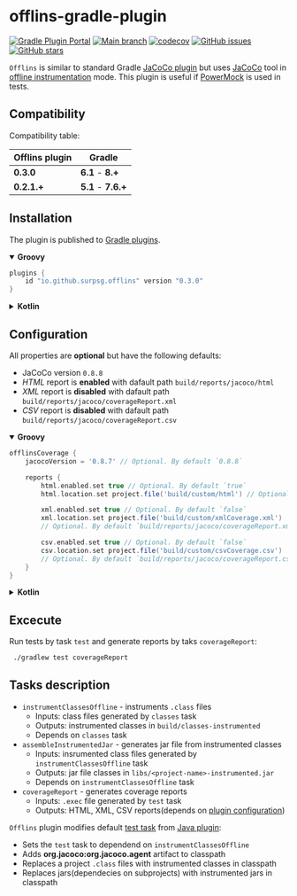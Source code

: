 # offlins-gradle-plugin

[![Gradle Plugin Portal](https://img.shields.io/maven-metadata/v/https/plugins.gradle.org/m2/io.github.surpsg/offlins-gradle-plugin/maven-metadata.xml.svg?label=Gradle%20Plugin%20Portal)](https://plugins.gradle.org/plugin/io.github.surpsg.offlins)
[![Main branch](https://github.com/SurpSG/offlins-gradle-plugin/actions/workflows/main-branch.yml/badge.svg)](https://github.com/SurpSG/offlins-gradle-plugin/actions/workflows/main-branch.yml)
[![codecov](https://codecov.io/gh/SurpSG/offlins-gradle-plugin/branch/main/graph/badge.svg?token=08EKXE7agx)](https://codecov.io/gh/SurpSG/offlins-gradle-plugin)
[![GitHub issues](https://img.shields.io/github/issues/SurpSG/offlins-gradle-plugin)](https://github.com/SurpSG/offlins-gradle-plugin/issues)
[![GitHub stars](https://img.shields.io/github/stars/SurpSG/offlins-gradle-plugin?style=flat-square)](https://github.com/SurpSG/offlins-gradle-plugin/stargazers)

`Offlins` is similar to standard Gradle [JaCoCo plugin](https://docs.gradle.org/current/userguide/jacoco_plugin.html)
but uses [JaCoCo](https://www.eclemma.org/jacoco/) tool
in [offline instrumentation](https://www.jacoco.org/jacoco/trunk/doc/offline.html) mode.
This plugin is useful if [PowerMock](https://github.com/powermock/powermock) is used in tests.

## Compatibility

Compatibility table:

| Offlins plugin | Gradle              |
|----------------|---------------------|
| **0.3.0**      | **6.1** - **8.+**   |
| **0.2.1.+**    | **5.1** - **7.6.+** |

## Installation

The plugin is published to [Gradle plugins](https://plugins.gradle.org/plugin/io.github.surpsg.offlins).

<details open>

<summary><b>Groovy</b></summary>

```groovy
plugins {
    id "io.github.surpsg.offlins" version "0.3.0"
}
```

</details>
<details>
<summary><b>Kotlin</b></summary>

```kotlin
plugins {
    id("io.github.surpsg.offlins") version "0.3.0"
}
```

</details>

## Configuration

All properties are **optional** but have the following defaults:

* JaCoCo version `0.8.8`
* *HTML* report is **enabled** with dafault path `build/reports/jacoco/html`
* *XML* report is **disabled** with dafault path `build/reports/jacoco/coverageReport.xml`
* *CSV* report is **disabled** with dafault path `build/reports/jacoco/coverageReport.csv`

<details open>

<summary><b>Groovy</b></summary>

```groovy
offlinsCoverage {
    jacocoVersion = '0.8.7' // Optional. By default `0.8.8`

    reports {
        html.enabled.set true // Optional. By default `true`
        html.location.set project.file('build/custom/html') // Optional. By default `build/reports/jacoco/html`

        xml.enabled.set true // Optional. By default `false`
        xml.location.set project.file('build/custom/xmlCoverage.xml')
        // Optional. By default `build/reports/jacoco/coverageReport.xml`

        csv.enabled.set true // Optional. By default `false`
        csv.location.set project.file('build/custom/csvCoverage.csv')
        // Optional. By default `build/reports/jacoco/coverageReport.csv`    
    }
}
```

</details>
<details>
<summary><b>Kotlin</b></summary>

```kotlin
configure<io.github.surpsg.offlins.OfflinsExtension> {
    jacocoVersion = "0.8.7" // Optional. By default `0.8.8`

    reports {
        html.enabled.set(true) // Optional. By default `true`
        html.location.set(project.file("build/custom/html")) // Optional. By default `build/reports/jacoco/html`

        xml.enabled.set(true) // Optional. By default `false`
        xml.location.set(project.file("build/custom/xmlCoverage.xml")) // Optional. By default `build/reports/jacoco/coverageReport.xml`

        csv.enabled.set(true) // Optional. By default `false`
        csv.location.set(project.file("build/custom/csvCoverage.csv")) // Optional. By default `build/reports/jacoco/coverageReport.csv`    
    }
}
```

</details>

## Excecute

Run tests by task `test` and generate reports by taks `coverageReport`:

```bash
 ./gradlew test coverageReport
```

## Tasks description

* `instrumentClassesOffline` - instruments `.class` files
    * Inputs: class files generated by `classes` task
    * Outputs: instrumented classes in `build/classes-instrumented`
    * Depends on `classes` task
* `assembleInstrumentedJar` - generates jar file from instrumented classes
    * Inputs: insrumented class files generated by `instrumentClassesOffline` task
    * Outputs: jar file classes in `libs/<project-name>-instrumented.jar`
    * Depends on `instrumentClassesOffline` task
* `coverageReport` - generates coverage reports
    * Inputs: `.exec` file generated by `test` task
    * Outputs: HTML, XML, CSV reports(depends on [plugin configuration](#configuration))

`Offlins` plugin modifies
default [test task](https://docs.gradle.org/current/dsl/org.gradle.api.tasks.testing.Test.html)
from [Java plugin](https://docs.gradle.org/current/userguide/java_plugin.html):

* Sets the `test` task to dependend on `instrumentClassesOffline`
* Adds **org.jacoco:org.jacoco.agent** artifact to classpath
* Replaces a project `.class` files with instrumented classes in classpath
* Replaces jars(dependecies on subprojects) with instrumented jars in classpath
  
